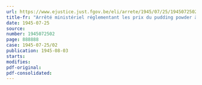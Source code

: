 ```yaml
---
url: https://www.ejustice.just.fgov.be/eli/arrete/1945/07/25/1945072502/justel
title-fr: "Arrêté ministériel réglementant les prix du pudding powder à base de fleur de maïs"
date: 1945-07-25
source:
number: 1945072502
page: 888888
case: 1945-07-25/02
publication: 1945-08-03
starts:
modifies:
pdf-original:
pdf-consolidated:
---
```


